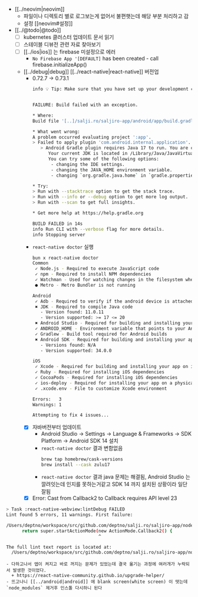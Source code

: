 - [[../neovim|neovim]]
  - 파일이나 디렉토리 별로 로그보는게 없어서 불편햇는데 해당 부분 처리하고 감
  + 설정 [[neovim#설정]]
- [[../@todo|@todo]]
  - [ ] kubernetes 클러스터 업데이트 문서 읽기
  - [ ] 스테이블 디뷰전 관련 자료 찾아보기
  - [ ] [[../ios|ios]] 는 firebase 미설정으로 에러
     - `No Firebase App '[DEFAULT]` has been created - call firebase.initializeApp()
  - [[../debug|debug]] [[../react-native|react-native]] 버전업
    - 0.72.7 -> 0.73.1
      ```sh 
      info 💡 Tip: Make sure that you have set up your development environment correctly, by running npx react-native doctor. To read more about doctor command visit: https://github.com/react-native-community/cli/blob/main/packages/cli-doctor/README.md#doctor


      FAILURE: Build failed with an exception.

      * Where:
      Build file '[..]/salji.ro/saljiro-app/android/app/build.gradle' line: 1

      * What went wrong:
      A problem occurred evaluating project ':app'.
      > Failed to apply plugin 'com.android.internal.application'.
         > Android Gradle plugin requires Java 17 to run. You are currently using Java 11.
            Your current JDK is located in /Library/Java/JavaVirtualMachines/adoptopenjdk-11.jdk/Contents/Home
            You can try some of the following options:
             - changing the IDE settings.
             - changing the JAVA_HOME environment variable.
             - changing `org.gradle.java.home` in `gradle.properties`.

      * Try:
      > Run with --stacktrace option to get the stack trace.
      > Run with --info or --debug option to get more log output.
      > Run with --scan to get full insights.

      * Get more help at https://help.gradle.org

      BUILD FAILED in 14s
      info Run CLI with --verbose flag for more details.
      info Stopping server
      ```
    - `react-native doctor` 실행
      ```sh 
      bun x react-native doctor
      Common
       ✓ Node.js - Required to execute JavaScript code
       ✓ npm - Required to install NPM dependencies
       ✓ Watchman - Used for watching changes in the filesystem when in development mode
       ● Metro - Metro Bundler is not running

      Android
       ✓ Adb - Required to verify if the android device is attached correctly
       ✖ JDK - Required to compile Java code
         - Version found: 11.0.11
         - Version supported: >= 17 <= 20
       ✖ Android Studio - Required for building and installing your app on Android
       ✓ ANDROID_HOME - Environment variable that points to your Android SDK installation
       ✓ Gradlew - Build tool required for Android builds
       ✖ Android SDK - Required for building and installing your app on Android
         - Versions found: N/A
         - Version supported: 34.0.0

      iOS
       ✓ Xcode - Required for building and installing your app on iOS
       ✓ Ruby - Required for installing iOS dependencies
       ✓ CocoaPods - Required for installing iOS dependencies
       ✓ ios-deploy - Required for installing your app on a physical device with the CLI
       ✓ .xcode.env - File to customize Xcode environment

      Errors:   3
      Warnings: 1

      Attempting to fix 4 issues...
      ```
    - [X] 자바버전부터 업데이트
      - Android Studio -> Settings -> Language & Frameworks -> SDK Platform -> Android SDK 14 설치
      - `react-native doctor` 결과 변함없음
        ```sh 
        brew tap homebrew/cask-versions
        brew install --cask zulu17
        ```
      - `react-native doctor` 결과 java 문제는 해결됨, Android Studio 는 깔려잇는데 인지를 못하는거같고 SDK 14 까지 설치된 상황이라 일단 잘됨
    - [X] Error: Cast from Callback2 to Callback requires API level 23
```sh 
> Task :react-native-webview:lintDebug FAILED
Lint found 5 errors, 11 warnings. First failure:

/Users/deptno/workspace/src/github.com/deptno/salji.ro/saljiro-app/node_modules/react-native-webview/android/src/main/java/com/reactnativecommunity/webview/RNCWebView.java:155: Error: Cast from Callback2 to Callback requires API level 23 (current min is 21) [NewApi]
      return super.startActionMode(new ActionMode.Callback2() {
                                   ^

The full lint text report is located at:
  /Users/deptno/workspace/src/github.com/deptno/salji.ro/saljiro-app/node_modules/react-native-webview/android/build/intermediates/lint_intermediate_text_report/debug/lint-results-debug.txt

```
    - 다하고나서 앱이 켜지고 바로 꺼지는 문제가 있었는데 결국 옮기는 과정에 여러개가 누락되서 발생한 것이었다.
      + https://react-native-community.github.io/upgrade-helper/
    - 뜨고나니 [[../android|android]] 에 blank screen(white screen) 이 떳는데 `node_modules` 제거후 인스톨 다시하니 된다
